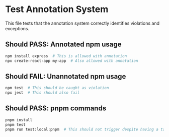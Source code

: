 # Test Annotation System

This file tests that the annotation system correctly identifies violations and exceptions.

## Should PASS: Annotated npm usage

<!-- pnpm-lint-disable -->
```bash
npm install express  # This is allowed with annotation
npx create-react-app my-app  # Also allowed with annotation
```

## Should FAIL: Unannotated npm usage

```bash
npm test  # This should be caught as violation
npx jest  # This should also fail
```

## Should PASS: pnpm commands

```bash
pnpm install
pnpm test
pnpm run test:local:pnpm  # This should not trigger despite having a task that checks npm usage
```